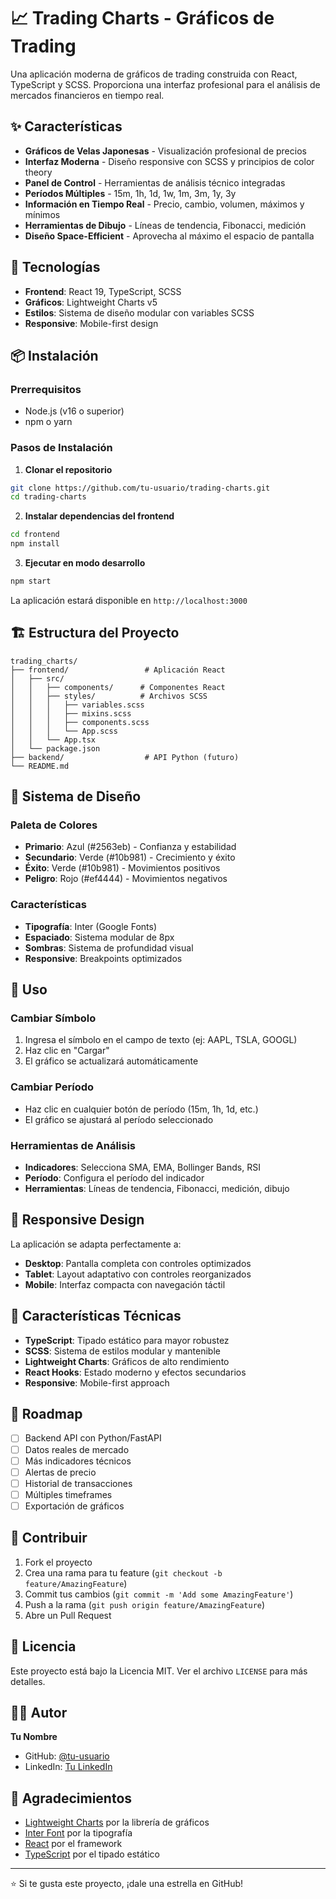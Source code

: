 # 📈 Trading Charts - Gráficos de Trading

Una aplicación moderna de gráficos de trading construida con React, TypeScript y SCSS. Proporciona una interfaz profesional para el análisis de mercados financieros en tiempo real.

## ✨ Características

- **Gráficos de Velas Japonesas** - Visualización profesional de precios
- **Interfaz Moderna** - Diseño responsive con SCSS y principios de color theory
- **Panel de Control** - Herramientas de análisis técnico integradas
- **Períodos Múltiples** - 15m, 1h, 1d, 1w, 1m, 3m, 1y, 3y
- **Información en Tiempo Real** - Precio, cambio, volumen, máximos y mínimos
- **Herramientas de Dibujo** - Líneas de tendencia, Fibonacci, medición
- **Diseño Space-Efficient** - Aprovecha al máximo el espacio de pantalla

## 🚀 Tecnologías

- **Frontend**: React 19, TypeScript, SCSS
- **Gráficos**: Lightweight Charts v5
- **Estilos**: Sistema de diseño modular con variables SCSS
- **Responsive**: Mobile-first design

## 📦 Instalación

### Prerrequisitos
- Node.js (v16 o superior)
- npm o yarn

### Pasos de Instalación

1. **Clonar el repositorio**
```bash
git clone https://github.com/tu-usuario/trading-charts.git
cd trading-charts
```

2. **Instalar dependencias del frontend**
```bash
cd frontend
npm install
```

3. **Ejecutar en modo desarrollo**
```bash
npm start
```

La aplicación estará disponible en `http://localhost:3000`

## 🏗️ Estructura del Proyecto

```
trading_charts/
├── frontend/                 # Aplicación React
│   ├── src/
│   │   ├── components/      # Componentes React
│   │   ├── styles/          # Archivos SCSS
│   │   │   ├── variables.scss
│   │   │   ├── mixins.scss
│   │   │   ├── components.scss
│   │   │   └── App.scss
│   │   └── App.tsx
│   └── package.json
├── backend/                  # API Python (futuro)
└── README.md
```

## 🎨 Sistema de Diseño

### Paleta de Colores
- **Primario**: Azul (#2563eb) - Confianza y estabilidad
- **Secundario**: Verde (#10b981) - Crecimiento y éxito
- **Éxito**: Verde (#10b981) - Movimientos positivos
- **Peligro**: Rojo (#ef4444) - Movimientos negativos

### Características
- **Tipografía**: Inter (Google Fonts)
- **Espaciado**: Sistema modular de 8px
- **Sombras**: Sistema de profundidad visual
- **Responsive**: Breakpoints optimizados

## 🔧 Uso

### Cambiar Símbolo
1. Ingresa el símbolo en el campo de texto (ej: AAPL, TSLA, GOOGL)
2. Haz clic en "Cargar"
3. El gráfico se actualizará automáticamente

### Cambiar Período
- Haz clic en cualquier botón de período (15m, 1h, 1d, etc.)
- El gráfico se ajustará al período seleccionado

### Herramientas de Análisis
- **Indicadores**: Selecciona SMA, EMA, Bollinger Bands, RSI
- **Período**: Configura el período del indicador
- **Herramientas**: Líneas de tendencia, Fibonacci, medición, dibujo

## 📱 Responsive Design

La aplicación se adapta perfectamente a:
- **Desktop**: Pantalla completa con controles optimizados
- **Tablet**: Layout adaptativo con controles reorganizados
- **Mobile**: Interfaz compacta con navegación táctil

## 🎯 Características Técnicas

- **TypeScript**: Tipado estático para mayor robustez
- **SCSS**: Sistema de estilos modular y mantenible
- **Lightweight Charts**: Gráficos de alto rendimiento
- **React Hooks**: Estado moderno y efectos secundarios
- **Responsive**: Mobile-first approach

## 🔮 Roadmap

- [ ] Backend API con Python/FastAPI
- [ ] Datos reales de mercado
- [ ] Más indicadores técnicos
- [ ] Alertas de precio
- [ ] Historial de transacciones
- [ ] Múltiples timeframes
- [ ] Exportación de gráficos

## 🤝 Contribuir

1. Fork el proyecto
2. Crea una rama para tu feature (`git checkout -b feature/AmazingFeature`)
3. Commit tus cambios (`git commit -m 'Add some AmazingFeature'`)
4. Push a la rama (`git push origin feature/AmazingFeature`)
5. Abre un Pull Request

## 📄 Licencia

Este proyecto está bajo la Licencia MIT. Ver el archivo `LICENSE` para más detalles.

## 👨‍💻 Autor

**Tu Nombre**
- GitHub: [@tu-usuario](https://github.com/tu-usuario)
- LinkedIn: [Tu LinkedIn](https://linkedin.com/in/tu-perfil)

## 🙏 Agradecimientos

- [Lightweight Charts](https://github.com/tradingview/lightweight-charts) por la librería de gráficos
- [Inter Font](https://rsms.me/inter/) por la tipografía
- [React](https://reactjs.org/) por el framework
- [TypeScript](https://www.typescriptlang.org/) por el tipado estático

---

⭐ Si te gusta este proyecto, ¡dale una estrella en GitHub! 